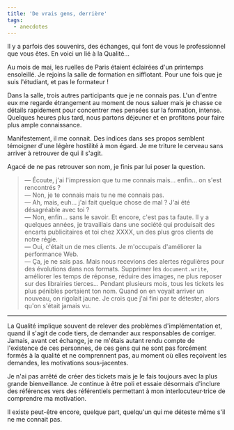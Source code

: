 ```yaml
---
title: 'De vrais gens, derrière'
tags:
  - anecdotes
---
```


Il y a parfois des souvenirs, des échanges, qui font de vous le professionnel
que vous êtes. En voici un lié à la Qualité…

<!-- more -->

Au mois de mai, les ruelles de Paris étaient éclairées d'un printemps
ensoleillé. Je rejoins la salle de formation en sifflotant. Pour une fois que je
suis l'étudiant, et pas le formateur !

Dans la salle, trois autres participants que je ne connais pas. L'un d'entre eux
me regarde étrangement au moment de nous saluer mais je chasse ce détails
rapidement pour concentrer mes pensées sur la formation, intense. Quelques
heures plus tard, nous partons déjeuner et en profitons pour faire plus ample
connaissance.

Manifestement, il me connait. Des indices dans ses propos semblent témoigner
d'une légère hostilité à mon égard. Je me triture le cerveau sans arriver à
retrouver de qui il s'agit.

Agacé de ne pas retrouver son nom, je finis par lui poser la question.

> — Écoute, j'ai l'impression que tu me connais mais… enfin… on s'est rencontrés
> ?  
> — Non, je te connais mais tu ne me connais pas.  
> — Ah, mais, euh… j'ai fait quelque chose de mal ? J'ai été désagréable avec
> toi ?  
> — Non, enfin… sans le savoir. Et encore, c'est pas ta faute. Il y a quelques
> années, je travaillais dans une société qui produisait des encarts
> publicitaires et toi chez XXXX, un des plus gros clients de notre régie.  
> — Oui, c'était un de mes clients. Je m'occupais d'améliorer la performance
> Web.  
> — Ça, je ne sais pas. Mais nous recevions des alertes régulières pour des
> évolutions dans nos formats. Supprimer les `document.write`, améliorer les
> temps de réponse, réduire des images, ne plus reposer sur des librairies
> tierces… Pendant plusieurs mois, tous les tickets les plus pénibles portaient
> ton nom. Quand on en voyait arriver un nouveau, on rigolait jaune. Je crois
> que j'ai fini par te détester, alors qu'on s'était jamais vu.

---

La Qualité implique souvent de relever des problèmes d'implémentation et, quand
il s'agit de code tiers, de demander aux responsables de corriger. Jamais, avant
cet échange, je ne m'étais autant rendu compte de l'existence de ces personnes,
de ces gens qui ne sont pas forcément formés à la qualité et ne comprennent pas,
au moment où elles reçoivent les demandes, les motivations sous-jacentes.

Je n'ai pas arrêté de créer des tickets mais je le fais toujours avec la plus
grande bienveillance. Je continue à être poli et essaie désormais d'inclure des
références vers des référentiels permettant à mon interlocuteur·trice de
comprendre ma motivation.

Il existe peut-être encore, quelque part, quelqu'un qui me déteste même s'il ne
me connait pas.
